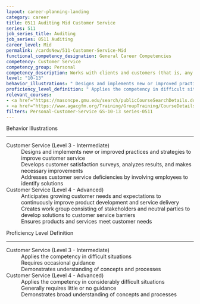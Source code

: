 ```yaml
---
layout: career-planning-landing
category: career
title: 0511 Auditing Mid Customer Service
series: 511
job_series_title: Auditing
job_series: 0511 Auditing
career_level: Mid
permalink: /cardsNew/511-Customer-Service-Mid
functional_competency_designation: General Career Competencies
competency: Customer Service
competency_group: Personal
competency_description: Works with clients and customers (that is, any individuals who use or receive the services or products that your work unit produces, including the general public, individuals who work in the agency, other agencies, or organizations outside the Government) to assess their needs, provide information or assistance, resolve their problems, or satisfy their expectations; knows about available products and services; is committed to providing quality products and services
level: "10-13"
behavior_illustrations: " Designs and implements new or improved practices and strategies to improve customer service  Develops customer satisfaction surveys, analyzes results, and makes necessary improvements  Addresses customer service deficiencies by involving employees to identify solutions ?  Anticipates growing customer needs and expectations to continuously improve product development and service delivery  Creates work group consisting of stakeholders and neutral parties to develop solutions to customer service barriers  Ensures products and services meet customer needs"
proficiency_level_definition: " Applies the competency in difficult situations  Requires occasional guidance  Demonstrates understanding of concepts and processes ?  Applies the competency in considerably difficult situations  Generally requires little or no guidance  Demonstrates broad understanding of concepts and processes"
relevant_courses: 
- <a href="https://masoncpe.gmu.edu/search/publicCourseSearchDetails.do?method=load&courseId=2409729" aria-label="PEBU 0401 Vision of the Customer - https://masoncpe.gmu.edu/search/publicCourseSearchDetails.do?method=load&courseId=2409729">PEBU 0401 Vision of the Customer</a>, George Mason University
- <a href="https://www.agacgfm.org/Training/GroupTraining/CourseDetails.aspx?ID=49" aria-label="Professional Polish in the Public Sector - https://www.agacgfm.org/Training/GroupTraining/CourseDetails.aspx?ID=49">Professional Polish in the Public Sector</a>, AGA
filters: Personal-Customer-Service GS-10-13 series-0511
---
```


<div class="desktop:grid-col-6 margin-y-3">
  <div class="border-top-2 bg-white padding-3 shadow-5 height-full members-hover border-1px button-border border-top-blue radius-lg">
    <p class="text-bold label-color font-size-21">Behavior Illustrations</p>
    <hr class="hr-green"/>
    <dl class="text-base card-content-color"><dt>Customer Service (Level 3 - Intermediate)</dt><dd>Designs and implements new or improved practices and strategies to improve customer service </dd><dd>Develops customer satisfaction surveys, analyzes results, and makes necessary improvements </dd><dd>Addresses customer service deficiencies by involving employees to identify solutions</dd><dt>Customer Service (Level 4 - Advanced)</dt><dd>Anticipates growing customer needs and expectations to continuously improve product development and service delivery </dd><dd>Creates work group consisting of stakeholders and neutral parties to develop solutions to customer service barriers </dd><dd>Ensures products and services meet customer needs</dd></dl>
  </div>
</div>
<div class="desktop:grid-col-6 margin-y-3">
  <div class="border-top-2 bg-white padding-3 shadow-5 height-full members-hover border-1px button-border border-top-blue radius-lg">
    <p class="text-bold label-color font-size-21">Proficiency Level Definition</p>
     <hr class="hr-green"/>
    <dl class="text-base card-content-color"><dt>Customer Service (Level 3 - Intermediate)</dt><dd>Applies the competency in difficult situations </dd><dd>Requires occasional guidance </dd><dd>Demonstrates understanding of concepts and processes</dd><dt>Customer Service (Level 4 - Advanced)</dt><dd>Applies the competency in considerably difficult situations </dd><dd>Generally requires little or no guidance </dd><dd>Demonstrates broad understanding of concepts and processes</dd></dl>
  </div>
</div>